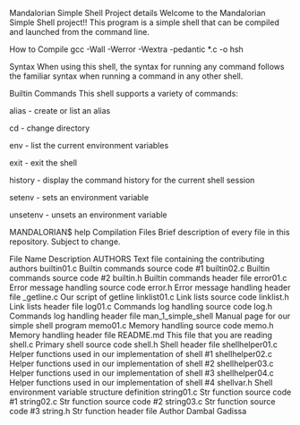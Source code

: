 Mandalorian Simple Shell
Project details
Welcome to the Mandalorian Simple Shell project!! This program is a simple shell that can be compiled and launched from the command line.

How to Compile
gcc -Wall -Werror -Wextra -pedantic *.c -o hsh

Syntax
When using this shell, the syntax for running any command follows the familiar syntax when running a command in any other shell.

Builtin Commands
This shell supports a variety of commands:

alias - create or list an alias

cd - change directory

env - list the current environment variables

exit - exit the shell

history - display the command history for the current shell session

setenv - sets an environment variable

unsetenv - unsets an environment variable

MANDALORIAN$ help <builtin command>
Compilation
Files
Brief description of every file in this repository. Subject to change.

File Name	Description
AUTHORS	Text file containing the contributing authors
builtin01.c	Builtin commands source code #1
builtin02.c	Builtin commands source code #2
builtin.h	Builtin commands header file
error01.c	Error message handling source code
error.h	Error message handling header file
_getline.c	Our script of getline
linklist01.c	Link lists source code
linklist.h	Link lists header file
log01.c	Commands log handling source code
log.h	Commands log handling header file
man_1_simple_shell	Manual page for our simple shell program
memo01.c	Memory handling source code
memo.h	Memory handling header file
README.md	This file that you are reading
shell.c	Primary shell source code
shell.h	Shell header file
shellhelper01.c	Helper functions used in our implementation of shell #1
shellhelper02.c	Helper functions used in our implementation of shell #2
shellhelper03.c	Helper functions used in our implementation of shell #3
shellhelper04.c	Helper functions used in our implementation of shell #4
shellvar.h	Shell environment variable structure definition
string01.c	Str function source code #1
string02.c	Str function source code #2
string03.c	Str function source code #3
string.h	Str function header file
Author
Dambal Gadissa
